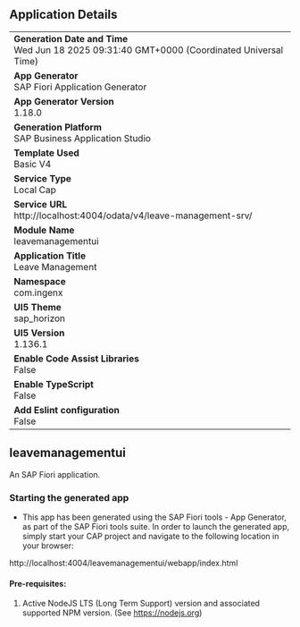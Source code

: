 ## Application Details
|               |
| ------------- |
|**Generation Date and Time**<br>Wed Jun 18 2025 09:31:40 GMT+0000 (Coordinated Universal Time)|
|**App Generator**<br>SAP Fiori Application Generator|
|**App Generator Version**<br>1.18.0|
|**Generation Platform**<br>SAP Business Application Studio|
|**Template Used**<br>Basic V4|
|**Service Type**<br>Local Cap|
|**Service URL**<br>http://localhost:4004/odata/v4/leave-management-srv/|
|**Module Name**<br>leavemanagementui|
|**Application Title**<br>Leave Management|
|**Namespace**<br>com.ingenx|
|**UI5 Theme**<br>sap_horizon|
|**UI5 Version**<br>1.136.1|
|**Enable Code Assist Libraries**<br>False|
|**Enable TypeScript**<br>False|
|**Add Eslint configuration**<br>False|

## leavemanagementui

An SAP Fiori application.

### Starting the generated app

-   This app has been generated using the SAP Fiori tools - App Generator, as part of the SAP Fiori tools suite.  In order to launch the generated app, simply start your CAP project and navigate to the following location in your browser:

http://localhost:4004/leavemanagementui/webapp/index.html

#### Pre-requisites:

1. Active NodeJS LTS (Long Term Support) version and associated supported NPM version.  (See https://nodejs.org)


